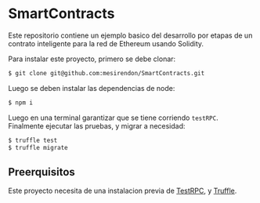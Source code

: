 # SmartContracts
Este repositorio contiene un ejemplo basico del desarrollo por etapas de un contrato inteligente para la red de Ethereum usando Solidity.

Para instalar este proyecto, primero se debe clonar:
```bash
$ git clone git@github.com:mesirendon/SmartContracts.git
```

Luego se deben instalar las dependencias de node:
```bash
$ npm i
```

Luego en una terminal garantizar que se tiene corriendo `testRPC`. Finalmente ejecutar las pruebas, y migrar a necesidad:
```bash
$ truffle test
$ truffle migrate
```

## Preerquisitos
Este proyecto necesita de una instalacion previa de [TestRPC](https://github.com/ethereumjs/testrpc), y [Truffle](https://github.com/trufflesuite/truffle).
